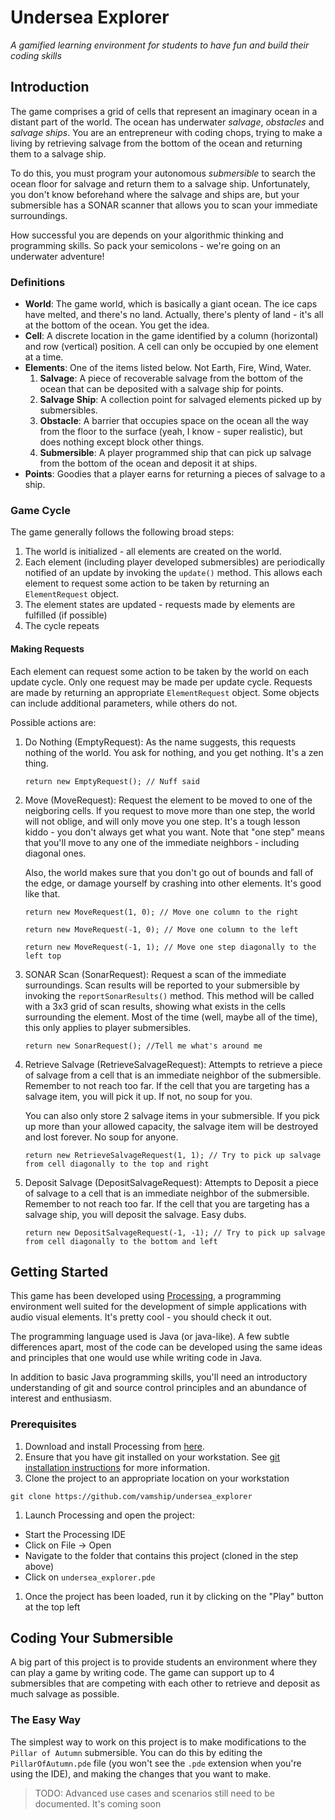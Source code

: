 # Undersea Explorer

_A gamified learning environment for students to have fun and build their coding
skills_

## Introduction
The game comprises a grid of cells that represent an imaginary ocean in a
distant part of the world. The ocean has underwater _salvage_, _obstacles_ and
_salvage ships_. You are an entrepreneur with coding chops, trying to make a
living by retrieving salvage from the bottom of the ocean and returning them to
a salvage ship.

To do this, you must program your autonomous _submersible_ to search the ocean
floor for salvage and return them to a salvage ship. Unfortunately, you don't
know beforehand where the salvage and ships are, but your submersible has a
SONAR scanner that allows you to scan your immediate surroundings.

How successful you are depends on your algorithmic thinking and programming
skills. So pack your semicolons - we're going on an underwater adventure!

### Definitions
 - **World**: The game world, which is basically a giant ocean. The ice caps
     have melted, and there's no land. Actually, there's plenty of land - it's
     all at the bottom of the ocean. You get the idea.
 - **Cell**: A discrete location in the game identified by a column (horizontal)
     and row (vertical) position. A cell can only be occupied by one element at
     a time.
 - **Elements**: One of the items listed below. Not Earth, Fire, Wind, Water.
     1. **Salvage**: A piece of recoverable salvage from the bottom of the ocean
        that can be deposited with a salvage ship for points.
     1. **Salvage Ship**: A collection point for salvaged elements picked up by
        submersibles.
     1. **Obstacle**: A barrier that occupies space on the ocean all the way
        from the floor to the surface (yeah, I know - super realistic), but does
        nothing except block other things.
     1. **Submersible**: A player programmed ship that can pick up salvage from
        the bottom of the ocean and deposit it at ships.
 - **Points**: Goodies that a player earns for returning a pieces of salvage to
     a ship.

### Game Cycle

The game generally follows the following broad steps:
1. The world is initialized - all elements are created on the world.
1. Each element (including player developed submersibles) are periodically
   notified of an update by invoking the `update()` method. This allows each
   element to request some action to be taken by returning an `ElementRequest`
   object.
1. The element states are updated - requests made by elements are fulfilled (if
   possible)
1. The cycle repeats

#### Making Requests

Each element can request some action to be taken by the world on each update
cycle. Only one request may be made per update cycle. Requests are made by
returning an appropriate `ElementRequest` object. Some objects can include
additional parameters, while others do not.

Possible actions are:
1. Do Nothing (EmptyRequest): As the name suggests, this requests nothing of the
   world. You ask for nothing, and you get nothing. It's a zen thing.
   ```
   return new EmptyRequest(); // Nuff said
   ```

1. Move (MoveRequest): Request the element to be moved to one of the neigboring
   cells. If you request to move more than one step, the world will not oblige,
   and will only move you one step. It's a tough lesson kiddo - you don't always
   get what you want. Note that "one step" means that you'll move to any one of
   the immediate neighbors - including diagonal ones.

   Also, the world makes sure that you don't go out of bounds and fall of the
   edge, or damage yourself by crashing into other elements. It's good like
   that.

   ```
   return new MoveRequest(1, 0); // Move one column to the right

   return new MoveRequest(-1, 0); // Move one column to the left

   return new MoveRequest(-1, 1); // Move one step diagonally to the left top
   ```

1. SONAR Scan (SonarRequest): Request a scan of the immediate surroundings. Scan
   results will be reported to your submersible by invoking the
   `reportSonarResults()` method. This method will be called with a 3x3 grid of
   scan results, showing what exists in the cells surrounding the element. Most
   of the time (well, maybe all of the time), this only applies to player
   submersibles.

   ```
   return new SonarRequest(); //Tell me what's around me
   ```

1. Retrieve Salvage (RetrieveSalvageRequest): Attempts to retrieve a piece of
   salvage from a cell that is an immediate neighbor of the submersible.
   Remember to not reach too far. If the cell that you are targeting has a
   salvage item, you will pick it up. If not, no soup for you.

   You can also only store 2 salvage items in your submersible. If you pick up
   more than your allowed capacity, the salvage item will be destroyed and lost
   forever. No soup for anyone.

   ```
   return new RetrieveSalvageRequest(1, 1); // Try to pick up salvage from cell diagonally to the top and right
   ```

1. Deposit Salvage (DepositSalvageRequest): Attempts to Deposit a piece of
   salvage to a cell that is an immediate neighbor of the submersible.
   Remember to not reach too far. If the cell that you are targeting has a
   salvage ship, you will deposit the salvage. Easy dubs.

   ```
   return new DepositSalvageRequest(-1, -1); // Try to pick up salvage from cell diagonally to the bottom and left
   ```

## Getting Started

This game has been developed using [Processing](https://processing.org/), a
programming environment well suited for the development of simple applications
with audio visual elements. It's pretty cool - you should check it out.

The programming language used is Java (or java-like). A few subtle differences
apart, most of the code can be developed using the same ideas and principles
that one would use while writing code in Java.

In addition to basic Java programming skills, you'll need an introductory
understanding of git and source control principles and an abundance of interest
and enthusiasm.

### Prerequisites

1. Download and install Processing from [here](https://processing.org/download).
1. Ensure that you have git installed on your workstation. See
   [git installation instructions](https://git-scm.com/book/en/v2/Getting-Started-Installing-Git)
   for more information.
1. Clone the project to an appropriate location on your workstation
```
git clone https://github.com/vamship/undersea_explorer
```
1. Launch Processing and open the project:
  - Start the Processing IDE
  - Click on File -> Open
  - Navigate to the folder that contains this project (cloned in the step above)
  - Click on `undersea_explorer.pde`
1. Once the project has been loaded, run it by clicking on the "Play" button at
   the top left

## Coding Your Submersible

A big part of this project is to provide students an environment where they can
play a game by writing code. The game can support up to 4 submersibles that are
competing with each other to retrieve and deposit as much salvage as possible.

### The Easy Way

The simplest way to work on this project is to make modifications to the `Pillar
of Autumn` submersible. You can do this by editing the `PillarOfAutumn.pde` file
(you won't see the `.pde` extension when you're using the IDE), and making the
changes that you want to make.

> TODO: Advanced use cases and scenarios still need to be documented. It's
> coming soon

